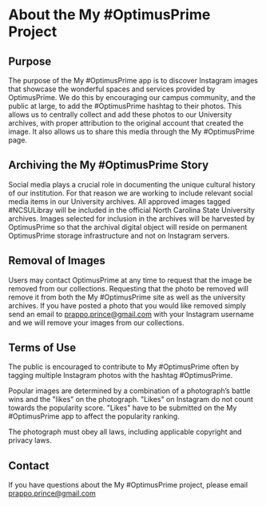 # About the My #OptimusPrime Project
## Purpose
The purpose of the My #OptimusPrime app is to discover Instagram images that showcase the wonderful spaces and services provided by OptimusPrime. We do this by encouraging our campus community, and the public at large, to add the #OptimusPrime hashtag to their photos. This allows us to centrally collect and add these photos to our University archives, with proper attribution to the original account that created the image. It also allows us to share this media through the My #OptimusPrime page.

## Archiving the My #OptimusPrime Story
Social media plays a crucial role in documenting the unique cultural history of our institution. For that reason we are working to include relevant social media items in our University archives. All approved images tagged #NCSULibray will be included in the official North Carolina State University archives. Images selected for inclusion in the archives will be harvested by OptimusPrime so that the archival digital object will reside on permanent OptimusPrime storage infrastructure and not on Instagram servers.

## Removal of Images
Users may contact OptimusPrime at any time to request that the image be removed from our collections. Requesting that the photo be removed will remove it from both the My #OptimusPrime site as well as the university archives. If you have posted a photo that you would like removed simply send an email to prappo.prince@gmail.com with your Instagram username and we will remove your images from our collections.

## Terms of Use
The public is encouraged to contribute to My #OptimusPrime often by tagging multiple Instagram photos with the hashtag #OptimusPrime.

Popular images are determined by a combination of a photograph’s battle wins and the "likes" on the photograph. "Likes" on Instagram do not count towards the popularity score. "Likes" have to be submitted on the My #OptimusPrime app to affect the popularity ranking.

The photograph must obey all laws, including applicable copyright and privacy laws.

## Contact
If you have questions about the My #OptimusPrime project, please email prappo.prince@gmail.com
